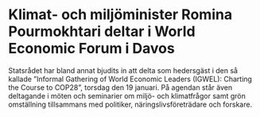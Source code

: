 # Klimat- och miljöminister Romina Pourmokhtari deltar i  World Economic Forum i Davos

Statsrådet har bland annat bjudits in att delta som hedersgäst i den så kallade ”Informal Gathering of World Economic Leaders (IGWEL): Charting the Course to COP28”, torsdag den 19 januari. På agendan står även deltagande i möten och seminarier om miljö- och klimatfrågor samt grön omställning tillsammans med politiker, näringslivsföreträdare och forskare.
